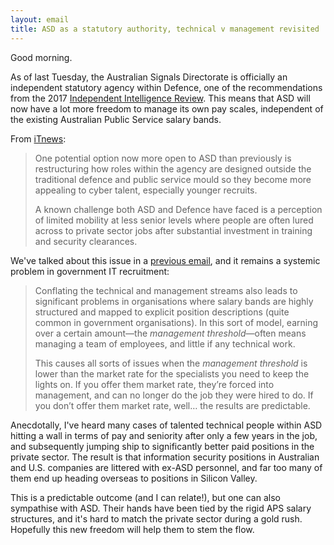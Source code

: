 ```yaml
---
layout: email
title: ASD as a statutory authority, technical v management revisited
---
```


Good morning.

As of last Tuesday, the Australian Signals Directorate is officially an independent statutory agency within Defence, one of the recommendations from the 2017 [Independent Intelligence Review](https://www.pmc.gov.au/national-security/2017-independent-intelligence-review). This means that ASD will now have a lot more freedom to manage its own pay scales, independent of the existing Australian Public Service salary bands.

From [iTnews](https://itnews.com.au/news/asd-chief-frets-over-cyber-recruits-496523):

>One potential option now more open to ASD than previously is restructuring how roles within the agency are designed outside the traditional defence and public service mould so they become more appealing to cyber talent, especially younger recruits.
>
>A known challenge both ASD and Defence have faced is a perception of limited mobility at less senior levels where people are often lured across to private sector jobs after substantial investment in training and security clearances.

We've talked about this issue in a [previous email](https://markeldo.com/Email-update-Tweetstorms-Technical-vs-management-and-blockchain-authentication/), and it remains a systemic problem in government IT recruitment:

>Conflating the technical and management streams also leads to significant problems in organisations where salary bands are highly structured and mapped to explicit position descriptions (quite common in government organisations). In this sort of model, earning over a certain amount—the _management threshold_—often means managing a team of employees, and little if any technical work.
>
>This causes all sorts of issues when the _management threshold_ is lower than the market rate for the specialists you need to keep the lights on. If you offer them market rate, they’re forced into management, and can no longer do the job they were hired to do. If you don’t offer them market rate, well… the results are predictable.

Anecdotally, I've heard many cases of talented technical people within ASD hitting a wall in terms of pay and seniority after only a few years in the job, and subsequently jumping ship to significantly better paid positions in the private sector. The result is that information security positions in Australian and U.S. companies are littered with ex-ASD personnel, and far too many of them end up heading overseas to positions in Silicon Valley.

This is a predictable outcome (and I can relate!), but one can also sympathise with ASD. Their hands have been tied by the rigid APS salary structures, and it's hard to match the private sector during a gold rush. Hopefully this new freedom will help them to stem the flow.